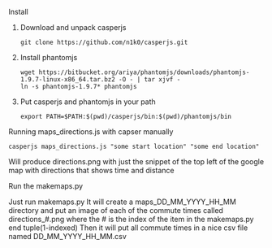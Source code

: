 Install

1. Download and unpack casperjs
    
    ```
    git clone https://github.com/n1k0/casperjs.git
    ```
    
2. Install phantomjs
    
    ```
    wget https://bitbucket.org/ariya/phantomjs/downloads/phantomjs-1.9.7-linux-x86_64.tar.bz2 -O - | tar xjvf -
    ln -s phantomjs-1.9.7* phantomjs
    ```
3. Put casperjs and phantomjs in your path
    
    ```
    export PATH=$PATH:$(pwd)/casperjs/bin:$(pwd)/phantomjs/bin
    ```

Running maps_directions.js with capser manually

```
casperjs maps_directions.js "some start location" "some end location"
```

Will produce directions.png with just the snippet of the top left of the google map with directions that shows time and distance

Run the makemaps.py

Just run makemaps.py
It will create a maps_DD_MM_YYYY_HH_MM directory and put an image of each of the commute times called directions_#.png where the # is the index of the item in the makemaps.py end tuple(1-indexed)
Then it will put all commute times in a nice csv file named DD_MM_YYYY_HH_MM.csv
